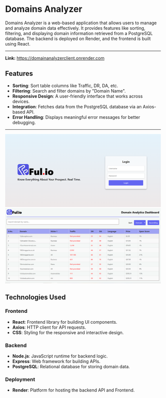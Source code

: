 # Domains Analyzer

Domains Analyzer is a web-based application that allows users to manage and analyze domain data effectively. It provides features like sorting, filtering, and displaying domain information retrieved from a PostgreSQL database. The backend is deployed on Render, and the frontend is built using React.

---

**Link:** https://domainanalyzerclient.onrender.com

## Features

- **Sorting**: Sort table columns like Traffic, DR, DA, etc.
- **Filtering**: Search and filter domains by "Domain Name".
- **Responsive Design**: A user-friendly interface that works across devices.
- **Integration**: Fetches data from the PostgreSQL database via an Axios-based API.
- **Error Handling**: Displays meaningful error messages for better debugging.

---

![Alt text](client/public/ful1.png)
![Alt text](client/public/ful2.png)


## Technologies Used

### Frontend
- **React**: Frontend library for building UI components.
- **Axios**: HTTP client for API requests.
- **CSS**: Styling for the responsive and interactive design.

### Backend
- **Node.js**: JavaScript runtime for backend logic.
- **Express**: Web framework for building APIs.
- **PostgreSQL**: Relational database for storing domain data.

### Deployment
- **Render**: Platform for hosting the backend API and Frontend.


